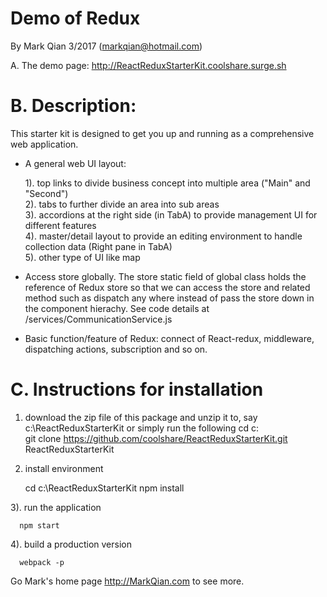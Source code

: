 Demo of Redux
===========================

By Mark Qian 3/2017 (markqian@hotmail.com)

A. The demo page: http://ReactReduxStarterKit.coolshare.surge.sh

B. Description:
==============

This starter kit is designed to get you up and running as a comprehensive web application.

 - A general web UI layout: 
 
   1). top links to divide business concept into multiple area ("Main" and "Second")<br />
   2). tabs to further divide an area into sub areas<br />
   3). accordions at the right side (in TabA) to provide management UI for different features<br />
   4). master/detail layout to provide an editing environment to handle collection data (Right pane in TabA)<br />
   5). other type of UI like map<br />  
 
 - Access store globally. The store static field of global class holds the reference of Redux store so that
   we can access the store and related method such as dispatch any where instead of pass the store down in the
   component hierachy. See code details at /services/CommunicationService.js
   
 - Basic function/feature of Redux: connect of React-redux, middleware, dispatching actions, subscription and so on. 


C. Instructions for installation
================================

1. download the zip file of this package and unzip it to, say c:\ReactReduxStarterKit
   or simply run the following
      cd c:\
      git clone https://github.com/coolshare/ReactReduxStarterKit.git ReactReduxStarterKit
      
2. install environment

      cd c:\ReactReduxStarterKit
      npm install
      
3). run the application

      npm start
      
4). build a production version

      webpack -p
      
      
   
Go Mark's home page http://MarkQian.com to see more.